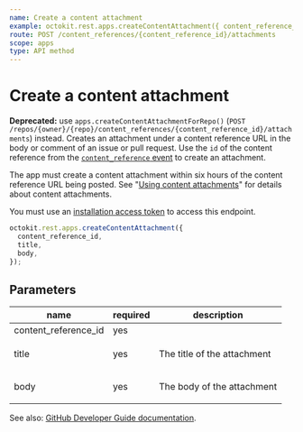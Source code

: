 ```yaml
---
name: Create a content attachment
example: octokit.rest.apps.createContentAttachment({ content_reference_id, title, body })
route: POST /content_references/{content_reference_id}/attachments
scope: apps
type: API method
---
```


# Create a content attachment

**Deprecated:** use `apps.createContentAttachmentForRepo()` (`POST /repos/{owner}/{repo}/content_references/{content_reference_id}/attachments`) instead. Creates an attachment under a content reference URL in the body or comment of an issue or pull request. Use the `id` of the content reference from the [`content_reference` event](https://docs.github.com/webhooks/event-payloads/#content_reference) to create an attachment.

The app must create a content attachment within six hours of the content reference URL being posted. See "[Using content attachments](https://docs.github.com/apps/using-content-attachments/)" for details about content attachments.

You must use an [installation access token](https://docs.github.com/apps/building-github-apps/authenticating-with-github-apps/#authenticating-as-an-installation) to access this endpoint.

```js
octokit.rest.apps.createContentAttachment({
  content_reference_id,
  title,
  body,
});
```

## Parameters

<table>
  <thead>
    <tr>
      <th>name</th>
      <th>required</th>
      <th>description</th>
    </tr>
  </thead>
  <tbody>
    <tr><td>content_reference_id</td><td>yes</td><td>

</td></tr>
<tr><td>title</td><td>yes</td><td>

The title of the attachment

</td></tr>
<tr><td>body</td><td>yes</td><td>

The body of the attachment

</td></tr>
  </tbody>
</table>

See also: [GitHub Developer Guide documentation](https://docs.github.com/rest/reference/apps#create-a-content-attachment).
